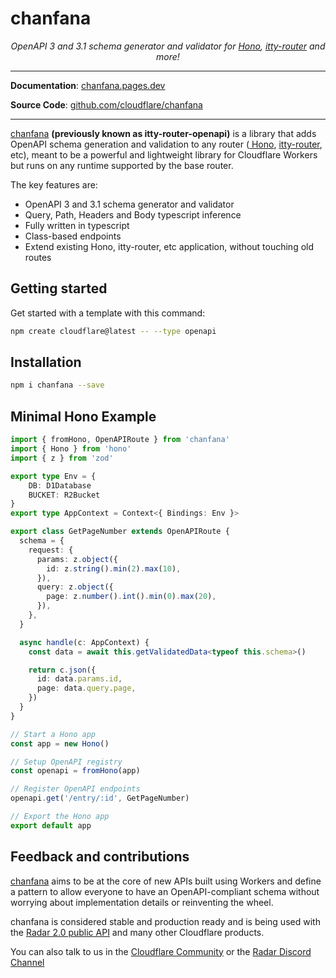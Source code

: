 # chanfana

<p align="center">
    <em>OpenAPI 3 and 3.1 schema generator and validator for <a href="https://github.com/honojs/hono" target="_blank">Hono</a>, <a href="https://github.com/kwhitley/itty-router" target="_blank">itty-router</a> and more!</em>
</p>

---

**Documentation**: <a href="https://chanfana.pages.dev/">chanfana.pages.dev</a>

**Source Code**: <a href="https://github.com/cloudflare/chanfana/">github.com/cloudflare/chanfana</a>

---

[chanfana](https://github.com/cloudflare/chanfana) **(previously known as itty-router-openapi)** is a library that adds
OpenAPI schema generation and validation to any router (<a href="https://github.com/honojs/hono" target="_blank">
Hono</a>, <a href="https://github.com/kwhitley/itty-router" target="_blank">itty-router</a>, etc), meant to be a
powerful and lightweight
library for Cloudflare Workers but runs on any runtime supported by the base router.

The key features are:

- OpenAPI 3 and 3.1 schema generator and validator
- Query, Path, Headers and Body typescript inference
- Fully written in typescript
- Class-based endpoints
- Extend existing Hono, itty-router, etc application, without touching old routes

## Getting started

Get started with a template with this command:

```bash
npm create cloudflare@latest -- --type openapi
```

## Installation

```bash
npm i chanfana --save
```

## Minimal Hono Example

```ts
import { fromHono, OpenAPIRoute } from 'chanfana'
import { Hono } from 'hono'
import { z } from 'zod'

export type Env = {
    DB: D1Database
    BUCKET: R2Bucket
}
export type AppContext = Context<{ Bindings: Env }>

export class GetPageNumber extends OpenAPIRoute {
  schema = {
    request: {
      params: z.object({
        id: z.string().min(2).max(10),
      }),
      query: z.object({
        page: z.number().int().min(0).max(20),
      }),
    },
  }

  async handle(c: AppContext) {
    const data = await this.getValidatedData<typeof this.schema>()

    return c.json({
      id: data.params.id,
      page: data.query.page,
    })
  }
}

// Start a Hono app
const app = new Hono()

// Setup OpenAPI registry
const openapi = fromHono(app)

// Register OpenAPI endpoints
openapi.get('/entry/:id', GetPageNumber)

// Export the Hono app
export default app
```

## Feedback and contributions

[chanfana](https://github.com/cloudflare/chanfana) aims to be at the core of new APIs built using
Workers and define a pattern to allow everyone to
have an OpenAPI-compliant schema without worrying about implementation details or reinventing the wheel.

chanfana is considered stable and production ready and is being used with
the [Radar 2.0 public API](https://developers.cloudflare.com/radar/) and many other Cloudflare products.

You can also talk to us in the [Cloudflare Community](https://community.cloudflare.com/) or
the [Radar Discord Channel](https://discord.com/channels/595317990191398933/1035553707116478495)

